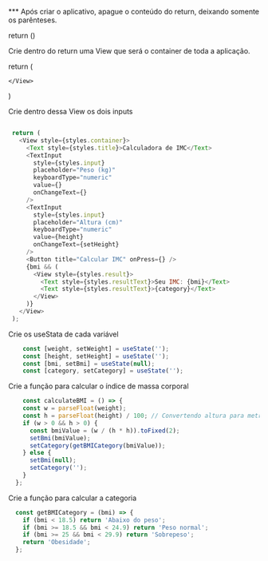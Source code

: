 *** Após criar o aplicativo, apague o conteúdo do return, deixando somente os parênteses.

 return ()

 Crie dentro do return uma View que será o container de toda a aplicação.

 return (
    <View> 

    </View>
 )

 Crie dentro dessa View os dois inputs

 ```js

  return (
    <View style={styles.container}>
      <Text style={styles.title}>Calculadora de IMC</Text>
      <TextInput
        style={styles.input}
        placeholder="Peso (kg)"
        keyboardType="numeric"
        value={}
        onChangeText={}
      />
      <TextInput
        style={styles.input}
        placeholder="Altura (cm)"
        keyboardType="numeric"
        value={height}
        onChangeText={setHeight}
      />
      <Button title="Calcular IMC" onPress={} />
      {bmi && (
        <View style={styles.result}>
          <Text style={styles.resultText}>Seu IMC: {bmi}</Text>
          <Text style={styles.resultText}>{category}</Text>
        </View>
      )}
    </View>
  );
```

Crie os useStata de cada variável
```js
    const [weight, setWeight] = useState('');
    const [height, setHeight] = useState('');
    const [bmi, setBmi] = useState(null);
    const [category, setCategory] = useState('');
```

Crie a função para calcular o índice de massa corporal
```js
    const calculateBMI = () => {
    const w = parseFloat(weight);
    const h = parseFloat(height) / 100; // Convertendo altura para metros
    if (w > 0 && h > 0) {
      const bmiValue = (w / (h * h)).toFixed(2);
      setBmi(bmiValue);
      setCategory(getBMICategory(bmiValue));
    } else {
      setBmi(null);
      setCategory('');
    }
  };
```


Crie a função para calcular a categoria
```js
  const getBMICategory = (bmi) => {
    if (bmi < 18.5) return 'Abaixo do peso';
    if (bmi >= 18.5 && bmi < 24.9) return 'Peso normal';
    if (bmi >= 25 && bmi < 29.9) return 'Sobrepeso';
    return 'Obesidade';
  };
```